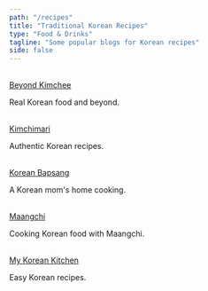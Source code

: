 ```yaml
---
path: "/recipes"
title: "Traditional Korean Recipes"
type: "Food & Drinks"
tagline: "Some popular blogs for Korean recipes"
side: false
---
```


</br>
<div class="text-center">

<div>
<a href="http://www.beyondkimchee.com" target="_blank" style="text-decoration:underline;">Beyond Kimchee</a>
<p>Real Korean food and beyond.</p>
</br>
</div>

<div>
<a href="https://kimchimari.com/" target="_blank" style="text-decoration:underline;">Kimchimari</a>
<p>Authentic Korean recipes.</p>
</br>
</div>

<div>
<a href="https://www.koreanbapsang.com" target="_blank" style="text-decoration:underline;">Korean Bapsang</a>
<p>A Korean mom's home cooking.</p>
</br>
</div>

<div>
<a href="https://www.maangchi.com" target="_blank" style="text-decoration:underline;">Maangchi</a>
<p>Cooking Korean food with Maangchi.</p>
</br>
</div>

<div>
<a href="https://mykoreankitchen.com" target="_blank" style="text-decoration:underline;">My Korean Kitchen</a>
<p>Easy Korean recipes.</p>
</br>
</div>

</div>
